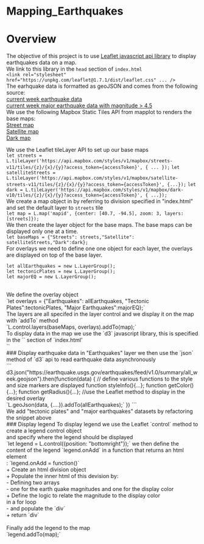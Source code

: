 # Mapping_Earthquakes
# Overview
The objective of this project is to use [Leaflet javascript api library]("https://unpkg.com/leaflet@1.7.1/dist/leaflet.css") to display earthquakes data on a map.<br>
We link to this library in the `head` section of `index.html`<br>
`<link rel="stylesheet" href="https://unpkg.com/leaflet@1.7.1/dist/leaflet.css" ... />`<br> 
The earhquake data is formatted as geoJSON and comes from the following source:<br>
[current week earthquake data](https://earthquake.usgs.gov/earthquakes/feed/v1.0/summary/all_week.geojson)<br>
[current week major earthquake data with magnitude > 4.5 ](https://earthquake.usgs.gov/earthquakes/feed/v1.0/summary/4.5_week.geojson)<br>
We use the following Mapbox Static Tiles API from mapplot to renders the base maps:<br>
[Street map](https://api.mapbox.com/styles/v1/mapbox/streets-v11.html?title=true&access_token=pk.eyJ1IjoibWFwYm94IiwiYSI6ImNpejY4NDg1bDA1cjYzM280NHJ5NzlvNDMifQ.d6e-nNyBDtmQCVwVNivz7A#2/0.0/0.0)<br>
[Satellite map](https://api.mapbox.com/styles/v1/mapbox/satellite-streets-v11.html?title=true&access_token=pk.eyJ1IjoibWFwYm94IiwiYSI6ImNpejY4NDg1bDA1cjYzM280NHJ5NzlvNDMifQ.d6e-nNyBDtmQCVwVNivz7A#2/0.0/0.0)<br>
[Dark map](https://api.mapbox.com/styles/v1/mapbox/dark-v10.html?title=true&access_token=pk.eyJ1IjoibWFwYm94IiwiYSI6ImNpejY4NDg1bDA1cjYzM280NHJ5NzlvNDMifQ.d6e-nNyBDtmQCVwVNivz7A#2/0.0/0.0)<br>

We use the Leaflet tileLayer API to set up our base maps<br>
`let streets = L.tileLayer('https://api.mapbox.com/styles/v1/mapbox/streets-v11/tiles/{z}/{x}/{y}?access_token={accessToken}', { ... });`
`let satelliteStreets = L.tileLayer('https://api.mapbox.com/styles/v1/mapbox/satellite-streets-v11/tiles/{z}/{x}/{y}?access_token={accessToken}', {...});`
`let dark = L.tileLayer('https://api.mapbox.com/styles/v1/mapbox/dark-v10/tiles/{z}/{x}/{y}?access_token={accessToken}', { ...});`
<br>
We create a map object in by referring to division specified in "index.html" <br>
and set the default layer to `streets` tile<br>
`let map = L.map('mapid', {center: [40.7, -94.5], zoom: 3, layers: [streets]});`<br>
We then create the layer object for the base maps. The base maps can be displayed only one at a time.<br>
`let baseMaps = {"Streets": streets,"Satellite": satelliteStreets,"Dark":dark};`<br>
For overlays we need to define one one object for each layer, the overlays are displayed on top of the base layer.<br>
```
let allEarthquakes = new L.LayerGroup();
let tectonicPlates = new L.LayerGroup();
let majorEQ = new L.LayerGroup();
```
<br>
We define the overlay object<br>
`let overlays = {"Earthquakes": allEarthquakes, "Tectonic Plates":tectonicPlates, "Major Earthquakes":majorEQ};`<br>
The layers are all specifed in the layer control and we display it on the map with `addTo` method<br>
`L.control.layers(baseMaps, overlays).addTo(map);`<br>
To display data in the map we use the `d3` javascript library, this is specified in the `<head>` section of `index.html'<br>
`<script src="https://d3js.org/d3.v5.min.js"></script>`<br>
### Display earthquake data in "Earthquakes" layer
we then use the `json` method of `d3` api to read earthquake data asynchronously<br>
``` d3.json("https://earthquake.usgs.gov/earthquakes/feed/v1.0/summary/all_week.geojson").then(function(data) {
    // define various functions to the style and size markers are displayed
    function styleInfo(){...}; function getColor(){...}; function getRadius(){...};
    //use the Leaflet method to display in the desired overlay<br>
    `L.geoJson(data, {....}).addTo(allEarthquakes);`
})
```<br>
We add "tectonic plates" and "major earthquakes" datasets by refactoring the snippet above<br>
### Display legend
To display legend we use the Leaflet `control` method to create a legend control object<br> and specify where the legend should be displayed<br>
`let legend = L.control({position: "bottomright"});`
we then define the content of the legend `legend.onAdd` in a function that returns an html <div> element<br>:
`legend.onAdd = function()`<br> 
+ Create an html division object<br>  
+ Populate the inner html of this devision by:<br> 
- Defining two arrays<br> 
- one for the earth quake magnitudes and one for the display color<br>
+ Define the logic to relate the magnitude to the display color<br> in a for loop<br>
- and populate the `div`<br>
+ return `div` <br>

<br>
Finally add the legend to the map<br>
`legend.addTo(map);`








